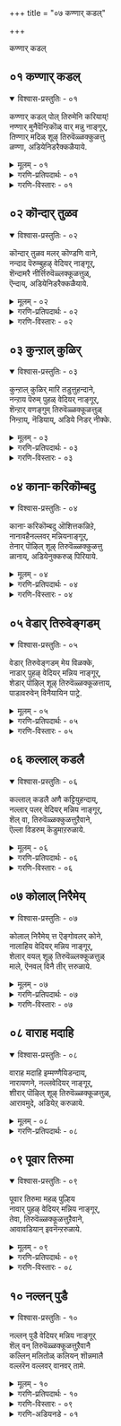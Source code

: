 +++
title = "०७ कण्णार् कडल्"

+++

कण्णार् कडल्


## ०१ कण्णार् कडल्

<details open><summary>विश्वास-प्रस्तुतिः - ०१</summary>

कण्णार् कडल् पोल् तिरुमेनि करियाय्\!  
नण्णार् मुनैवॆन्ऱिकॊळ् वार् मन्नु नाङ्गूर्,   
तिण्णार् मदिळ् शूऴ् तिरुवॆळ्ळक्कुळत्तु  
ळण्णा, अडियेनिडरैक्कळैयाये.
</details>

<details><summary>मूलम् - ०१</summary>

कण्णार् कडल् पोल् तिरुमेनि करियाय्\!  
नण्णार् मुनैवॆन्ऱिकॊळ् वार् मन्नु नाङ्गूर्,   
तिण्णार् मदिळ् शूऴ् तिरुवॆळ्ळक्कुळत्तु  
ळण्णा, अडियेनिडरैक्कळैयाये.
</details>

<details><summary>गरणि-प्रतिपदार्थः - ०१</summary>

कण् आर् = कण्णु तुम्बुवष्टु विस्तारवाद, कडल् पोल् = कडलिन हागॆ, तिरुमेनि करियाय् = करियदेहवुळ्ळवने, नण्णार् = शत्रुगळन्नु, मुनै = युद्धदल्लि, सोलिसि, वॆन्ऱिकॊळ् वार् = जयगळिसुववरु \(वैदिकरु\), मन्नु = वासिसुव, नाङ्गूर् = तिरुनाङ्गूरिनल्लि, तिण् आर् = भद्रतॆयिन्द तुम्बिरुव, मदिळ् शूऴ् = कोटॆयिन्द = भद्रतॆयिन्द तुम्बिरुव, मदिळ् शूऴ् = कोटॆयिन्द सुत्तुवरिद, तिरुवॆळ्लक्कूळत्तुळ् = तिरुवॆळ्ळक्कूळम् क्षेत्रदल्लि नॆलसिरुव अण्णा = स्वामी. अडियेन् = पादसेवकन, इडरै = सङ्कटवन्नु, कळैयाये = कळॆयलारॆया? 
</details>

<details><summary>गरणि-विस्तारः - ०१</summary>

कण्णु तुम्बुवष्टु विस्तारवाद कडलिन हागॆ करिय देहवुळ्ळवने, शत्रुगळन्नु युद्धदल्लि सोलिसि जयगळिसुववरु \(वैदिकरु\) वासिसुव तिरुनाङ्गूरिनल्लि बहळ भद्रवाद कोटॆयिन्द सुत्तुवरिदिरुव तिरुवॆळ्लक्कूळम् क्षेत्रदल्लि नॆलसिरुव स्वामी, ई पादसेवकन सङ्कटवन्नु नीगिसलारॆया? 

कडलमुन्दॆ निन्तु, अदॆष्टु दूर, ऎत्तकडॆ, नोडिदरू काणिसुत्तिरुवुदु कण्मनगळन्नु तुम्बुव कडले. भगवन्तनू हागॆये. कडलिन हागॆये अवनू अत्याकर्षकवाद देहकान्तियिन्द बॆळगुत्ता, अदॆष्टु नोडिदरू तृप्तितारद आशॆयन्नुण्टुमाडुत्तानॆ. अवनीग तिरुनाङ्गूरिन तिरुवॆळ्ळक्कूळम् क्षेत्रदल्लि दिव्यसुन्दरनागि नॆलसिद्दानॆ. तिरुनाङ्गूरिनल्लि वासिसुववरु वैदिकरु. अवरू सामान्यरल्ल. अवरु वेदविद्वांसरागिरुव हागॆये पराक्रमिगळु हौदु. आ प्रदेशवन्नु आक्रमिसिकॊळ्ळलु बन्द शत्रुराजरन्नू अवर सैन्यगळन्नू युद्धदल्लि सोलिसि ओडिसिदरु. अदु अवर मेलण भगवत्कृपॆयिन्द आदद्दु. आ कारणदिन्दले आळ्वाररू बेडिकॊळ्ळुत्तारॆ. “स्वामी, ई पादसेवकन सङ्कटवन्नू नीगिसलारॆया” ऎन्दु.

पुनर्जन्मद सुळियल्लि सिक्किबिद्दु तॊळलाडुत्तिरुवुदे मनुष्यन कडु सङ्कट. अदन्नु निवारिसुवुदू, अमरत्ववन्नु तरुवुदू भगवत्कृपॆये\!
</details>


## ०२ कॊन्दार् तुळव

<details open><summary>विश्वास-प्रस्तुतिः - ०२</summary>

कॊन्दार् तुळव मलर् कॊण्डणि वाने,  
नन्दाद पॆरुम्बुहऴ् वेदियर् नाङ्गूर्,  
शॆन्दामरै नीर्त्तिरुवॆळ्लक्कूळत्तुळ्,  
ऎन्दाय्, अडियेनिडरैक्कळैयाये.
</details>

<details><summary>मूलम् - ०२</summary>

कॊन्दार् तुळव मलर् कॊण्डणि वाने,  
नन्दाद पॆरुम्बुहऴ् वेदियर् नाङ्गूर्,  
शॆन्दामरै नीर्त्तिरुवॆळ्लक्कूळत्तुळ्,  
ऎन्दाय्, अडियेनिडरैक्कळैयाये.
</details>

<details><summary>गरणि-प्रतिपदार्थः - ०२</summary>

कॊन्दु आर्‍ = हूगॊञ्चलुगळु तुम्बिरुव, तुळवम् मलर् = तुळसियन्नू हूगळन्नू, कॊण्डु = धरिसि, अणिवाने, = अलङ्करिसिकॊण्डिरुववने, नन्दाद = ऎन्दे दिगू अळियद, पॆरु पुहऴ् = हॆच्चिन कीर्तियन्नुळ्ळ, वेदियर् नाङ्गूर् = वैदिकरिरुव तिरुनाङ्गूरिन, शॆम् तामरै नीर् = कॆन्दावरॆ हूगळु तुम्बिरुव नीरिन नॆलॆगळुळ्ळ, तिरुवॆळ्ळक्कुळत्तुळ् = तिरुवॆळ्ळक्कूळम् क्षेत्रद, ऎन्दाय् = नन्न स्वामिये, अडियेन् = पादसेवकन, इडरै= सङ्कटवन्नु, कळैयायै = नीगिसलारॆया? 
</details>

<details><summary>गरणि-विस्तारः - ०२</summary>

हूगॊञ्चलुगळु तुम्बिरुव तुलसियन्नू हूगळन्नू धरिसि अलङ्करिसिकॊण्डिरुववने, ऎन्दॆन्दिगू अळियद हॆच्चिन कीर्तियन्नुळ्ळ वैदिकरुळ्ळ तिरुनाङ्गूरिन कॆन्दावरॆ हूगळु तुम्बिरुव सरोवरगळ तिरुवॆळ्ळक्कूळम् क्षेत्रद नन्न स्वामिये, पादसेवकन सङ्कटवन्नु नीगिसलारॆया? 

अद्वितीयरू असदळवाद कीर्तियुळ्ळ वेदविद्वांसरु वासिसुव तिरुनाङ्गूरिन तिरुवॆळ्लक्कुळम् क्षेत्रदल्लि नॆलसिरुव स्वामिगॆ गॊञ्चलुगॊञ्चलागि बिडिसिरुव हूविन हारवन्नू तुलसिय हारवन्नू तॊडिसि अलङ्करिसिरुत्तारॆ. भक्तरु आळ्वाररु भगवन्तनल्लि प्रार्थनॆयन्नु सल्लिसुत्तिद्दारॆ.
</details>


## ०३ कुन्ऱाल् कुळिर्

<details open><summary>विश्वास-प्रस्तुतिः - ०३</summary>

कुन्ऱाल् कुळिर् मारि तडुत्तुहन्दाने,  
नन्ऱाय पॆरुम् पुहळ् वेदियर् नाङ्गूर्,  
शॆन्ऱार् वणङ्गुम् तिरुवॆळ्ळक्कूळत्तुळ्  
निन्ऱाय्, नॆडियाय्, अडिये निडर् नीक्के.
</details>

<details><summary>मूलम् - ०३</summary>

कुन्ऱाल् कुळिर् मारि तडुत्तुहन्दाने,  
नन्ऱाय पॆरुम् पुहळ् वेदियर् नाङ्गूर्,  
शॆन्ऱार् वणङ्गुम् तिरुवॆळ्ळक्कूळत्तुळ्  
निन्ऱाय्, नॆडियाय्, अडिये निडर् नीक्के.
</details>

<details><summary>गरणि-प्रतिपदार्थः - ०३</summary>

कुन्ऱाल् = बॆट्टदिन्द, कुळिर् मारि = नडुगिसुवन्थ भयङ्करवाद मळॆयन्नु, तडुत्तु = तडॆदु, उहन्दाने = हर्षिसिदवने, नन्ऱु आय = श्रेष्ठवाद, पॆरुपुहऴ् = विशेष कीर्तियन्नुळ्ळ, वेदियर् = वेदविद्वांसरु नॆलसिरुव, नाङ्गूर्= तिरुनाङ्गूरिगॆ, शॆन्ऱार् = होगि बरुववरॆल्लरू, वणङ्गुम् = नमस्करिसुव, तिरुवॆळ्लक्कूळत्तुळ् = तिरुवॆळ्लक्कूळम् क्षेत्रदल्लि, निन्ऱाय् = नॆलसिरुववने, नॆडियाय् = सर्वेश्वरने, अडियेन् = पादसेवकन, इडर् = सङ्कटगळन्नु, नीक्के = नीगिसबेकु. 
</details>

<details><summary>गरणि-विस्तारः - ०३</summary>

बॆट्टदिन्द नडुगिसुवन्थ भयङ्करवाद मळॆयन्नु तडॆदु हर्षिसिदवने, श्रेष्ठवाद विशेष कीर्तियन्नुळ्ळ वेद विद्वांसरु नॆलसिरुव तिरुनाङ्गूरिगॆ होगि बरुववरॆल्लरू नमस्करिसुव तिरुवॆळ्ळक्कुळम् क्षेत्रदल्लिनॆलसिरुववने, सर्वेश्वरने, पादसेवकन सङ्कटगळन्नु नीनु नीगिसबेकु.

तिरुनाङ्गूरिगॆ होगि बरुववरॆल्लरू तिरुवॆळ्ळक्कूळम् क्षेत्रक्कॆ तप्पदॆ होगि बरुत्तारॆ. आ क्षेत्रदल्लि नॆलसिरुव स्वामिये हिन्दॆ श्रीकृष्णनागि अवतरिसि, देवेन्द्रनु कोपगॊण्डु सुरिसिद बिरुसुमळॆयिन्द नन्दगोकुलद गोवुगळन्नू गोवळरन्नू रक्षिसुवुदक्कागि, गोवर्धन गिरियन्ने ऎत्ति हिडिद परमसमर्थनु. आ सर्वेश्वरने ईग तिरुवॆळ्ळक्कुळक्षेत्रदल्लि भक्तरिगॆकृपॆदोरुवुदक्कागिये नॆलसिद्दानॆ. “स्वामी, ई पादसेवकन सङ्कटगळन्नु निवारिसबेकु” ऎन्दु प्रार्थिसुत्तारॆ, आळ्वाररु.
</details>


## ०४ कानार्‍ करिकॊम्बदु

<details open><summary>विश्वास-प्रस्तुतिः - ०४</summary>

कानार्‍ करिकॊम्बदु ऒशित्तकळिऱे,  
नानावहैनल्लवर् मन्नियनाङ्गूर्,  
तेनार् पॊऴिल् शूऴ् तिरुवॆळ्ळक्कुळत्तु  
ळानाय्, अडियेनुक्करुळ् पिरियाये.
</details>

<details><summary>मूलम् - ०४</summary>

कानार्‍ करिकॊम्बदु ऒशित्तकळिऱे,  
नानावहैनल्लवर् मन्नियनाङ्गूर्,  
तेनार् पॊऴिल् शूऴ् तिरुवॆळ्ळक्कुळत्तु  
ळानाय्, अडियेनुक्करुळ् पिरियाये.
</details>

<details><summary>गरणि-प्रतिपदार्थः - ०४</summary>

कान् आर् = काडिनल्लॆल्ला अलॆदाडिद, करि = आनॆय, कॊम्बु अदु = दन्तगळन्नु, ऒशित्त = मुरिद, कळिऱे = सलगने, नानावहै = अनेक बगॆय, नल्लवर् = सद्गुणवन्तरु, मन्निय = वासिसुव, नाङ्गूर् = तिरुनाङ्गूरिन, तेन् आर् = जेनु तुम्बिद, पॊऴिल् शूऴ् = तोपुगळिन्द सुत्तुवरिद, तिरुवॆळ्ळक्कूलत्तुळ् = तिरुवॆळ्ळक्कूळम् क्षेत्रद, आनाय् = स्वामियागिरुववने \(असङ्ख्यातस्वरूपने\), अडियेनुक्कू = पादसेवकनिगॆ, अरुळ् पुरियाये = कृपॆमाडलारॆया? 
</details>

<details><summary>गरणि-विस्तारः - ०४</summary>

काडिनल्लॆल्ला अलॆदाडिद आनॆय दन्तगळन्नु मुरिद सलगने, नाना बगॆय सद्गुणवन्तरु वासिसुव तिरुनाङ्गूरिन जेनु तुम्बिद उपवनगळिन्द सुत्तुवरिदिरुव तिरुवॆळ्ळक्कूळम् क्षेत्रद स्वामिये, असङ्ख्यातस्वरूपने, पादसेवकनिगॆ कृपॆमाडलारॆया?
</details>


## ०५ वेडार् तिरुवेङ्गडम्

<details open><summary>विश्वास-प्रस्तुतिः - ०५</summary>

वेडार् तिरुवेङ्गडम् मेय विळक्के,  
नाडार् पुहऴ् वेदियर् मन्निय नाङ्गूर्,  
शेडार् पॊऴिल् शूऴ् तिरुवॆळ्ळक्कूळत्ताय्,  
पाडावरुवेन् विनैयायिन पाट्रे.
</details>

<details><summary>मूलम् - ०५</summary>

वेडार् तिरुवेङ्गडम् मेय विळक्के,  
नाडार् पुहऴ् वेदियर् मन्निय नाङ्गूर्,  
शेडार् पॊऴिल् शूऴ् तिरुवॆळ्ळक्कूळत्ताय्,  
पाडावरुवेन् विनैयायिन पाट्रे.
</details>

<details><summary>गरणि-प्रतिपदार्थः - ०५</summary>

वेडु आर् = बेडरु तुम्बिरुव, तिरुवेङ्गडम् = तिरुवॆङ्कटगिरियल्लि, मेय = नॆलसिरुव, विळक्के = ज्योतिये, नाडु आर् = नाडॆल्लवू, पुहऴ् = कीर्तियुळ्ळ, वेदियर् = वेदविद्वांसरु, मन्निय = नॆलसिरुव, नाङ्गूर् = तिरुनाङ्गूरिन, शेडु आर् = दट्टवागिरुव पॊऴिल् शूऴ् = उपवनगळिन्द सुत्तुवरिदिरुव,तिरुवॆळ्लक्कूळत्ताय् = हाडिकॊण्डु, वरुवेन् = बरुत्तिद्देनॆ, विनै आयिन् = माडिद पापगळन्नॆल्ला, पाट्रे = परिहरिसबेकु. 
</details>

<details><summary>गरणि-विस्तारः - ०५</summary>

बेडरु तुम्बिरुव तिरुवॆङ्कटगिरियल्लि नॆलसिरुव ज्योतिये, नाडॆल्लवू कीर्तियुळ्ळ वेदविद्वांसरु वासिसुव तिरुनाङ्गूरिन दट्टवाद उपवनगळिन्द सुत्तुवरिद तिरुवॆळ्ळक्कूळम् क्षेत्रद स्वामिये, हाडिकॊण्डु बरुत्तिद्देनॆ. माडिद पापगळन्नॆल्ला परिहरिसबेकु. 

नाडल्लॆल्ला सुप्रसिद्धवाद तिरुवॆङ्कटगिरियल्लि नॆलसिरुव स्वामियल्लि बेडिकॆगळन्नु सल्लिसुवुदु, हरकॆगळन्नु हॊरुवुदु, सेवॆमाडुवुदु, दर्शनमाडि बरुवुदु सर्वसामान्य. अष्टे प्रसिद्धवादद्दु तिरुवॆळ्ळक्कूळम् क्षेत्रद. अल्लि नॆलसिरुव स्वामियल्लियू अष्टे तीव्रवागि अष्टे दैन्यतॆयिन्द भक्तरु बेडिकॆगळन्नु सल्लिसुत्तारॆ. आळ्वाररु बेडिकॊळ्ळुत्तारॆ- “स्वामी ज्योति स्वरूपने, निन्नन्नु स्तुतिसुत्ता निन्न बळिगॆ बरुत्तिद्देनॆ. नानु माडिद पापगळन्नॆल्ल नीनु परिहरिसबेकु. निन्न कृपाश्रयवन्नु दयॆनीडु”.
</details>


## ०६ कल्लाल् कडलै

<details open><summary>विश्वास-प्रस्तुतिः - ०६</summary>

कल्लाल् कडलै अणै कट्टियुहन्दाय्,  
नल्लार् पलर् वेदियर् मन्निय नाङ्गूर्,  
शॆल् वा, तिरुवॆळ्ळक्कुळत्तुऱैवाने,  
ऎल्ला विडरुम् कॆडुमाऱरुळाये.
</details>

<details><summary>मूलम् - ०६</summary>

कल्लाल् कडलै अणै कट्टियुहन्दाय्,  
नल्लार् पलर् वेदियर् मन्निय नाङ्गूर्,  
शॆल् वा, तिरुवॆळ्ळक्कुळत्तुऱैवाने,  
ऎल्ला विडरुम् कॆडुमाऱरुळाये.
</details>

<details><summary>गरणि-प्रतिपदार्थः - ०६</summary>

कल्लाल् = कल्लिनिन्द, कडलै = कडलन्नु, अणैकट्टि = अणॆकट्टिनिन्द \(अणॆयन्नु कट्टि\), उहन्दाय् = हर्षिसिदवने, नल्लार् = सद्गुणवन्तरु, पलर् = बहुमन्दि, वेदियर् = वेदविद्वांसरु, मन्निय = नॆलसिरुव, नाङ्गूर् = तिरुनाङ्गूरिनल्लि, शॆल् वा = चॆलुवने, तिरुवॆळ्ळक्कूळत्तु = तिरुवॆळ्ळक्कूळम् क्षेत्रदल्लि, उऱैवाने = नॆलसिरुववने, ऎल्ला इडरुम् = \(नन्न\) ऎल्ला सङ्कटगळन्नू, कॆडुम् आऱु = परिहरिसुवन्तॆ, अरुळायॆ = कृपॆमाडलारॆया? 
</details>

<details><summary>गरणि-विस्तारः - ०६</summary>

कल्लिनिन्द कडलन्नु अणॆकट्टुकट्टि हर्षिसिदवने, बहुमन्दि सद्गुणवन्तराद वेदविद्वांसरु बाळुव तिरुनाङ्गूरिन चॆलुवने, तिरुवॆळ्ळक्कूळम् क्षेत्रदल्लि नॆलसिरुववने, नन्न ऎल्ला सङ्कटगळन्नू परिहरिसुवन्तॆ कृपॆमाडलारॆया? 

भगवन्तनिगॆ यावुदु ताने असाध्य? अवनु श्रीरामनागि साधिसिद महत्कार्यगळल्लि अलॆगळिन्द तुम्बिद्द कडलिगॆ सेतुवॆयन्नु कट्टिद्दू. कडलिनॊळक्कॆ बॆट्टगळन्ने इळिसि भद्रवाद सेतुवॆयन्नु कट्टिदनु स्वामि. सद्गुणवन्तराद वेदविद्वांसरु बाळुव तिरुनाङ्गूरिनल्लि दिव्यसुन्दरनागि मॆरॆयुववनू अवने. तिरुवॆळ्ळक्कूळम् क्षेत्रदल्लि नॆलसिरुववनू अवने. अवनल्लि आळ्वाररु तम्म इहजन्मद सङ्कटगळॆल्लवू निश्शेषवागि तॊलगि होगुवन्तॆ कृपॆमाडबेकॆन्दु बेडुत्तारॆ.
</details>


## ०७ कोलाल् निरैमेय्

<details open><summary>विश्वास-प्रस्तुतिः - ०७</summary>

कोलाल् निरैमेय् त्त ऎङ्गोवलर् कोने,  
नालाहिय वेदियर् मन्निय नाङ्गूर्,   
शेलार् वयल् शूऴ् तिरुवॆळ्लक्कूळत्तुळ्  
माले, ऎनवल् विनै तीर् त्तरुळाये.
</details>

<details><summary>मूलम् - ०७</summary>

कोलाल् निरैमेय् त्त ऎङ्गोवलर् कोने,  
नालाहिय वेदियर् मन्निय नाङ्गूर्,   
शेलार् वयल् शूऴ् तिरुवॆळ्लक्कूळत्तुळ्  
माले, ऎनवल् विनै तीर् त्तरुळाये.
</details>

<details><summary>गरणि-प्रतिपदार्थः - ०७</summary>

कोलाल् = कोलन्नु हिडिदु, निरै = हसुकरुगळन्नु, मेय् त्त = मेयिसिद, ऎम् कोवलर् कोने = नम्म गोवळर ऒडॆयने, नालाहिय = नाल्कु वेदगळन्नू बल्ल, वेदियर् = वेदविद्वांसरु, मन्निय = बाळुव, नाङ्गूर् = तिरुनाङ्गूरिन, शेलार् = शेल् मीनुगळु तुम्बिरुव, वयल् शूऴ् = गद्दॆगळिन्द सुत्तुवरिद, तिरुवॆळ्ळक्कूळत्तुळ् = तिरुवॆळ्ळक्कूळदल्लि नॆलसिरुव माले = सर्वेश्वरने, ऎन = नन्न, वल् विनै = महापापगळन्नु, तीर् त्तु= कळॆदु \(तीरिसि\), अरुळाये = कृपॆ तोरलारॆया? 
</details>

<details><summary>गरणि-विस्तारः - ०७</summary>

कोलन्नु हिडिदु हसुकरुगळन्नु मेयिसिद नम्म गोवळर ऒडॆयने, नाल्कु वेदगळल्लू परिणतराद वेदविद्वांसरु बाळुव तिरुनाङ्गूरिन, शेल् मीनुगळिन्द तुम्बिरुव गद्दॆगळिन्द सुत्तुवरिद तिरुवॆळ्ळक्कूळम् क्षेत्रदल्लि नॆलसिरुव सर्वेश्वरने, नन्न महापापगळन्नु तीरिसि कृपॆदोरलारॆया? 

बालकृष्णनागि अवतरिसिद भगवन्तनु नन्दगोकुलद गोवळबालकर जॊतॆयल्लि दनकरुगळन्नु मेयिसुवुदक्कागि दिनवहि, कैयल्लि कोलन्नु हिडिदु काडिगॆ होगि बरुत्तिद्दनु. नाल्कु वेदगळल्लू परिणतरु बाळुव तिरुनाङ्गूरिनल्लि नॆलसिरुववनू अवने. तिरुवॆळ्ळक्कूळम् क्षेत्रदल्लि नॆलसिरुव सर्वेश्वरनू अवने. अवनल्लि आळ्वाररु बेडिकॊळ्ळुत्तारॆ, स्वामी, नन्न महापापगळन्नॆल्ला तीरिसि, ननगॆ कृपॆमाडु”.
</details>


## ०८ वाराह मदाहि

<details open><summary>विश्वास-प्रस्तुतिः - ०८</summary>

वाराह मदाहि इम्मण्णैयिडन्दाय्,  
नारायणने, नल्लवेदियर् नाङ्गूर्,  
शीरार् पॊऴिल् शूऴ् तिरुवॆळ्ळक्कूळत्तुळ्,  
आरावमुदे, अडियेऱ् करुळाये.
</details>

<details><summary>मूलम् - ०८</summary>

वाराह मदाहि इम्मण्णैयिडन्दाय्,  
नारायणने, नल्लवेदियर् नाङ्गूर्,  
शीरार् पॊऴिल् शूऴ् तिरुवॆळ्ळक्कूळत्तुळ्,  
आरावमुदे, अडियेऱ् करुळाये.
</details>

<details><summary>गरणि-प्रतिपदार्थः - ०८</summary>

वाराहम् अदुआहि = महावराहनागि, इ-मण्णै = ई भूमियन्नु, इडन्दाय् = हिडिदु मेलॆत्तिदवने, नारायणने = श्रीमन्नारायणने, नल्ल वेदियर् = उत्तमस्वभावदवराद, वेदविद्वांसरु बाळुव, नाङ्गूर् = तिरुनाङ्गूरिन, शीर् आर् = सस्यसम्पद्भरितवाद, पॊऴिल् = तोपुगळिन्द, शूऴ् = सुत्तुवरिद, तिरुवॆळ्लक्कूळत्तुळ् = तिरुवॆळ्ळक्कूळम् क्षेत्रद, आरा अमुदे = तृप्तियागदन्थ अमृतस्वरूपने, अडियेऱ् कु= पादसेवकनल्लि, अरुळाये = कृपॆदोरलारॆया? 
</details>


## ०९ पूवार तिरुमा

<details open><summary>विश्वास-प्रस्तुतिः - ०९</summary>

पूवार तिरुमा महळ् पुल्हिय   
नावार् पुहऴ् वेदियर् मन्निय नाङ्गूर्,  
तेवा, तिरुवॆळ्ळक्कूळत्तुऱैवाने,  
आवावडियान् इवनॆन्ऱरुळाये.
</details>

<details><summary>मूलम् - ०९</summary>

पूवार तिरुमा महळ् पुल्हिय   
नावार् पुहऴ् वेदियर् मन्निय नाङ्गूर्,  
तेवा, तिरुवॆळ्ळक्कूळत्तुऱैवाने,  
आवावडियान् इवनॆन्ऱरुळाये.
</details>

<details><summary>गरणि-प्रतिपदार्थः - ०९</summary>

पू आर् = तावरॆ हूविनल्लिरुव, तिरु मामहळ् = श्रीदेवियन्नु, पुल् हिय = कूडिकॊण्डिरुव, मार् बा = वक्षवुळ्ळवने, ना आर् पुहऴ् = नालगॆ तुम्ब हॊगळिसिकॊळ्ळुव, वेदियर् = वेदविद्वांसरु, मन्निय = वासिसुव, नाङ्गूर् = तिरुनाङ्गूरिन, तेवा = स्वामिये, तिरुवॆळ्लक्कुळत्तु = तिरुवॆळ्लक्कूळम् क्षेत्रदल्लि, उऱैवाने = नॆलसिरुववने, आ अडियान् इवन् = अय्योअय्यो इवनु नन्न पादसेवकनल्ल, ऎन्ऱु = ऎन्दु भाविसि, अरुळाये = कृपॆदोरॆया? 
</details>

<details><summary>गरणि-विस्तारः - ०८</summary>

तावरॆय हूविनल्लिरुव श्रीदेवियन्नु कूडिकॊण्डिरुव वक्षवुळ्ळवने, नालगॆय तुम्ब हॊगळिसिकॊळ्ळुव वेदविद्वांसरु नॆलसिरुव तिरुनाङ्गूरिनस्वामिये तिरुवॆळ्ळक्कूळम् क्षेत्रदल्लि नॆलसिरुववने, अय्यो इवनु नन्न पादसेवकनॆन्दु भाविसि कृपॆदोरॆया? 

आळ्वाररु भगवन्तनल्लि मॊरॆयिडुत्तारॆ- देवा, नीनु सुन्दरवाद तावरॆहूविनल्लि हुट्टिद श्रीदेवियन्नु निन्न वक्षदल्लिये इरिसिकॊण्डिद्दीयॆ. आद्दरिन्द नीनु दयापूर्णहृदयनु नीनु. तिरुनाङ्गूरिनल्लि बाळुववेदविद्वांसरु निन्नन्नु ऎडॆबिडदॆ बायितुम्ब हॊगळिहाडुत्तिरुत्तारॆ. तिरुवॆळ्ळक्कूळम् क्षेत्रदल्लि नॆलसिरुववनू नीनु. ’अय्योपाप, इवनु नन्न पादसेवक. नन्नन्ने आश्रयिसिरुववनु. इवनन्नु कनिकरिसबेकादद्दु उद्धरिसबेकादद्दु नन्न कर्तव्य” ऎन्दु नीनु नन्नल्लि कृपॆतोरु प्रभुवे.
</details>


## १० नल्लन् पुडै

<details open><summary>विश्वास-प्रस्तुतिः - १०</summary>

नल्लन् पुडै वेदियर् मन्निय नाङ्गूर्  
शॆल् वन् तिरुवॆळ्ळक्कूळत्तुऱैवानै  
कल्लिन् मलितोळ् कलियन् शॊन्नमालै  
वल्लरॆन वल्लवर् वानवर् तामे.
</details>

<details><summary>मूलम् - १०</summary>

नल्लन् पुडै वेदियर् मन्निय नाङ्गूर्  
शॆल् वन् तिरुवॆळ्ळक्कूळत्तुऱैवानै  
कल्लिन् मलितोळ् कलियन् शॊन्नमालै  
वल्लरॆन वल्लवर् वानवर् तामे.
</details>

<details><summary>गरणि-प्रतिपदार्थः - १०</summary>

नल् = उत्तमवाद, अन्बु उडै= प्रेमभक्तियन्नुळ्ळ, वेदियर् = वेदविद्वांसरु, मन्निय = बाळुव, नाङ्गूर्= तिरुनाङ्गूरिन, शॆल्वन् = दिव्यसुन्दरनू, तिरुवॆळ्लक्कूळत्तु= तिरुवॆळ्ळक्कूळम् क्षेत्रदल्लि, उऱैवानै = नॆलसिरुववनू आदवनन्नु कुरितु, कल्लिन् = बॆट्टदन्थ \(कल्लिनन्थ\), मलि = सामर्थ्यवुळ्ळ, तोळ् = तोळुगळुळ्ळ, कलियन् = कलियनु, शॊन्न= हेळिद, मालै = पाशुरमालॆयन्नु, वल्लर् ऎन = ’इवरु बल्लवरु’ ऎन्दु हेळिसिकॊळ्ळुवन्तॆ, वल्लवर् = बल्लवरु\(तिळिदुकॊण्डवरु\), वानवर् तामे = अमररे आगुत्तारॆ.
</details>

<details><summary>गरणि-विस्तारः - ०९</summary>

उत्तमवाद प्रेमभक्तिगळन्नुळ्ळ वेदविद्वांसरु बाळुव तिरुनाङ्गूरिन दिव्यसुन्दरनू तिरुवॆळ्ळक्कूळम् क्षेत्रदल्लि नॆलसिरुववनू आद सर्वेश्वरनन्नु कुरितु बॆट्टदहागॆ बलिष्ठवाद तोळुगळुळ्ल कलियनु हेळिद पाशुरमालॆयन्नु ’इवरु बल्लवरु’ ऎन्दु हेळिसिकॊळ्ळुवन्तॆ तिळिदुकॊण्डवरु अमररे आगुत्तारॆ. 

इदु ई तिरुमॊऴिय फलश्रुतिये. इदर मुख्य तत्त्व मनुष्यनु अमरनागुवुदु हेगॆ ऎम्बुदन्नु तिळिसुवुदे. ई हत्तु पाशुरगळ मालॆयल्लि अडकवागिरुवुदु शरणागतिय तत्त्व. भगवन्तनन्नु ऒम्मनदिन्द आश्रयिसिदवनन्नु भगवन्तनु ऎन्दिगू कैबिडनु. अवन पापराशियन्नॆल्ला सुट्तु भस्ममाडि, अवनन्नु परिशुद्धनन्नागि माडि, तन्न नित्यकैङ्कर्यदल्लिये तॊडगिरुवन्तॆ अवनन्नु तन्न बळिगॆ करॆदुकॊळ्ळुत्तानॆ भगवन्त. ई सदंशयागुवुदक्कॆ मनवरिकॆयागुवुदक्कॆ ई हत्तु पाशुरगळन्नु चॆन्नागि कूलङ्कषवागि, अरितुकॊण्डिरुव ज्ञानिगळू, श्रेष्ठभक्तरू इवरु’ ऎन्निसिकॊळ्ळुवन्तॆ, इवुगळन्नु अभ्यासमाडबेकु. इदु भक्तनन्नु \(शरणागतनन्नु\) भगवन्तन कृपाश्रयक्कॆ तप्पदॆ ऒळपडिसुत्तदॆ. इदर फलवागि भक्तनु “अमरने आगुत्तानॆ”. 


</details>

<details><summary>गरणि-अडियनडे - ०१</summary>

कण्णार्, कॊन्दु, कान्, वेडु, कल्लाल्, कोलाल्, वाराहमदु, पूवार्, नल्लन्बुडै, \(कवळयानै\). 
</details>

